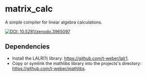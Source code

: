 # matrix_calc
A simple compiler for linear algebra calculations.

[![DOI: 10.5281/zenodo.3965097](https://zenodo.org/badge/DOI/10.5281/zenodo.3965097.svg)](https://doi.org/10.5281/zenodo.3965097)



## Dependencies
 - Install the LALR(1) library: https://github.com/t-weber/lalr1.
 - Copy or symlink the mathlibs library into the projects's directory: https://github.com/t-weber/mathlibs.
